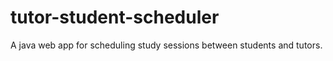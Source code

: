 # tutor-student-scheduler
A java web app for scheduling study sessions between students and tutors.
